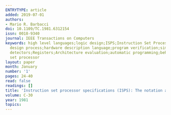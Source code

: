 ```yaml
---
ENTRYTYPE: article
added: 2019-07-01
authors:
- Mario R. Barbacci
doi: 10.1109/TC.1981.6312154
issn: 0018-9340
journal: IEEE Transactions on Computers
keywords: high level languages;logic design;ISPS;Instruction Set Processor Specifications;architecture evaluation;computer description language;digital
  design process;hardware description language;program verification;simulation;software generation;Algorithms;Computational modeling;Computer languages;Computers;Hardware;Radiation
  detectors;Registers;Architecture evaluation;automatic programming;behavioral description;computer description languages;computer-aided design;instruction
  set processor
layout: paper
month: January
number: '1'
pages: 24-40
read: false
readings: []
title: 'Instruction set processor specifications (ISPS): The notation and its applications'
volume: C-30
year: 1981
topics:
---
```

